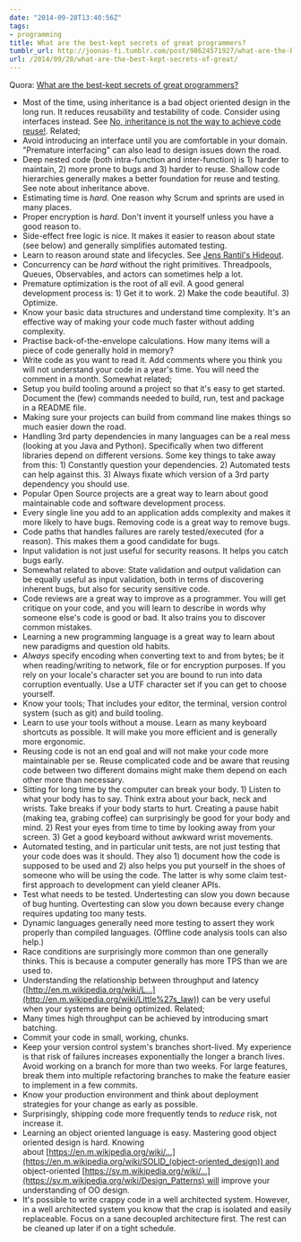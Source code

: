 ```yaml
---
date: "2014-09-28T13:40:56Z"
tags:
- programming
title: What are the best-kept secrets of great programmers?
tumblr_url: http://joonas-fi.tumblr.com/post/98624571927/what-are-the-best-kept-secrets-of-great
url: /2014/09/28/what-are-the-best-kept-secrets-of-great/
---
```


Quora: [What are the best-kept secrets of great programmers?](http://www.quora.com/What-are-the-best-kept-secrets-of-great-programmers)

- Most of the time, using inheritance is a bad object oriented design in the long run. It reduces reusability and testability of code. Consider using interfaces instead. See [No, inheritance is not the way to achieve code reuse!](http://littletutorials.com/2008/06/23/inheritance-not-for-code-reuse/). Related;
- Avoid introducing an interface until you are comfortable in your domain. "Premature interfacing" can also lead to design issues down the road.
- Deep nested code (both intra-function and inter-function) is 1) harder to maintain, 2) more prone to bugs and 3) harder to reuse. Shallow code hierarchies generally makes a better foundation for reuse and testing. See note about inheritance above.
- Estimating time is _hard_. One reason why Scrum and sprints are used in many places.
- Proper encryption is _hard_. Don't invent it yourself unless you have a good reason to.
- Side-effect free logic is nice. It makes it easier to reason about state (see below) and generally simplifies automated testing.
- Learn to reason around state and lifecycles. See [Jens Rantil's Hideout](http://jensrantil.github.io/im-a-state-engineer-are-you-too.html).
- Concurrency can be _hard_ without the right primitives. Threadpools, Queues, Observables, and actors can sometimes help a lot.
- Premature optimization is the root of all evil. A good general development process is: 1) Get it to work. 2) Make the code beautiful. 3) Optimize.
- Know your basic data structures and understand time complexity. It's an effective way of making your code much faster without adding complexity.
- Practise back-of-the-envelope calculations. How many items will a piece of code generally hold in memory?
- Write code as you want to read it. Add comments where you think you will not understand your code in a year's time. You will need the comment in a month. Somewhat related;
- Setup you build tooling around a project so that it's easy to get started. Document the (few) commands needed to build, run, test and package in a README file.
- Making sure your projects can build from command line makes things so much easier down the road.
- Handling 3rd party dependencies in many languages can be a real mess (looking at you Java and Python). Specifically when two different libraries depend on different versions. Some key things to take away from this: 1) Constantly question your dependencies. 2) Automated tests can help against this. 3) Always fixate which version of a 3rd party dependency you should use.
- Popular Open Source projects are a great way to learn about good maintainable code and software development process.
- Every single line you add to an application adds complexity and makes it more likely to have bugs. Removing code is a great way to remove bugs.
- Code paths that handles failures are rarely tested/executed (for a reason). This makes them a good candidate for bugs.
- Input validation is not just useful for security reasons. It helps you catch bugs early.
- Somewhat related to above: State validation and output validation can be equally useful as input validation, both in terms of discovering inherent bugs, but also for security sensitive code.
- Code reviews are a great way to improve as a programmer. You will get critique on your code, and you will learn to describe in words why someone else's code is good or bad. It also trains you to discover common mistakes.
- Learning a new programming language is a great way to learn about new paradigms and question old habits.
- _Always_ specify encoding when converting text to and from bytes; be it when reading/writing to network, file or for encryption purposes. If you rely on your locale's character set you are bound to run into data corruption eventually. Use a UTF character set if you can get to choose yourself.
- Know your tools; That includes your editor, the terminal, version control system (such as git) and build tooling.
- Learn to use your tools without a mouse. Learn as many keyboard shortcuts as possible. It will make you more efficient and is generally more ergonomic.
- Reusing code is not an end goal and will not make your code more maintainable per se. Reuse complicated code and be aware that reusing code between two different domains might make them depend on each other more than necessary.
- Sitting for long time by the computer can break your body. 1) Listen to what your body has to say. Think extra about your back, neck and wrists. Take breaks if your body starts to hurt. Creating a pause habit (making tea, grabing coffee) can surprisingly be good for your body and mind. 2) Rest your eyes from time to time by looking away from your screen. 3) Get a good keyboard without awkward wrist movements.
- Automated testing, and in particular unit tests, are not just testing that your code does was it should. They also 1) document how the code is supposed to be used and 2) also helps you put yourself in the shoes of someone who will be using the code. The latter is why some claim test-first approach to development can yield cleaner APIs.
- Test what needs to be tested. Undertesting can slow you down because of bug hunting. Overtesting can slow you down because every change requires updating too many tests.
- Dynamic languages generally need more testing to assert they work properly than compiled languages. (Offline code analysis tools can also help.)
- Race conditions are surprisingly more common than one generally thinks. This is because a computer generally has more TPS than we are used to.
- Understanding the relationship between throughput and latency ([http://en.m.wikipedia.org/wiki/L...](http://en.m.wikipedia.org/wiki/Little%27s_law)) can be very useful when your systems are being optimized. Related;
- Many times high throughput can be achieved by introducing smart batching.
- Commit your code in small, working, chunks.
- Keep your version control system's branches short-lived. My experience is that risk of failures increases exponentially the longer a branch lives. Avoid working on a branch for more than two weeks. For large features, break them into multiple refactoring branches to make the feature easier to implement in a few commits.
- Know your production environment and think about deployment strategies for your change as early as possible.
- Surprisingly, shipping code more frequently tends to _reduce_ risk, not increase it.
- Learning an object oriented language is easy. Mastering good object oriented design is hard. Knowing about [https://en.m.wikipedia.org/wiki/...](https://en.m.wikipedia.org/wiki/SOLID_(object-oriented_design)) and object-oriented [https://sv.m.wikipedia.org/wiki/...](https://sv.m.wikipedia.org/wiki/Design_Patterns) will improve your understanding of OO design.
- It's possible to write crappy code in a well architected system. However, in a well architected system you know that the crap is isolated and easily replaceable. Focus on a sane decoupled architecture first. The rest can be cleaned up later if on a tight schedule.
